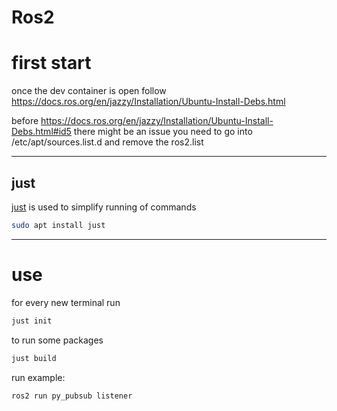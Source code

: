 # Ros2

# first start

once the dev container is open follow https://docs.ros.org/en/jazzy/Installation/Ubuntu-Install-Debs.html

before https://docs.ros.org/en/jazzy/Installation/Ubuntu-Install-Debs.html#id5 there might be an issue you need to go
into /etc/apt/sources.list.d and remove the ros2.list

---

## just

[just](https://crates.io/crates/just) is used to simplify running of commands

```bash
sudo apt install just
```

---

# use

for every new terminal run

```bash
just init
```

to run some packages

```bash
just build
```

run example:

```bash
ros2 run py_pubsub listener
```



